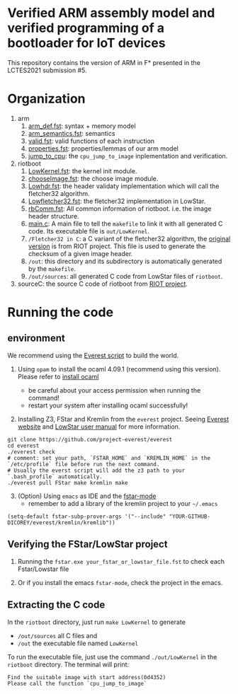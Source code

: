 # Verified ARM assembly model and verified programming of a bootloader for IoT devices

This repository contains the version of ARM in F* presented in the LCTES2021 submission #5.

# Organization

1. arm
   1. [arm_def.fst](https://github.com/anonymousfor20xx/lctes2021_artifact_submit/blob/main/arm/arm_def.fst): syntax + memory model
   2. [arm_semantics.fst](https://github.com/anonymousfor20xx/lctes2021_artifact_submit/blob/main/arm/arm_semantics.fst): semantics
   3. [valid.fst](https://github.com/anonymousfor20xx/lctes2021_artifact_submit/blob/main/arm/valid.fst): valid functions of each instruction 
   4. [properties.fst](https://github.com/anonymousfor20xx/lctes2021_artifact_submit/blob/main/arm/properties.fst): properties/lemmas of our arm model
   5. [jump_to_cpu](https://github.com/anonymousfor20xx/lctes2021_artifact_submit/blob/main/arm/jump_to_cpu.fst): the `cpu_jump_to_image` inplementation and verification.
2. riotboot
   1. [LowKernel.fst](https://github.com/anonymousfor20xx/lctes2021_artifact_submit/blob/main/riotboot/LowKernel.fst): the kernel init module.
   2. [chooseImage.fst](https://github.com/anonymousfor20xx/lctes2021_artifact_submit/blob/main/riotboot/chooseImage.fst): the choose image module.
   3. [Lowhdr.fst](https://github.com/anonymousfor20xx/lctes2021_artifact_submit/blob/main/riotboot/Lowhdr.fst): the header validaty implementation which will call the fletcher32 algorithm.
   4. [Lowfletcher32.fst](https://github.com/anonymousfor20xx/lctes2021_artifact_submit/blob/main/riotboot/Lowfletcher32.fst): the fletcher32 implementation in LowStar.
   5. [rbComm.fst](https://github.com/anonymousfor20xx/lctes2021_artifact_submit/blob/main/riotboot/rbComm.fst): All common information of riotboot. i.e. the image header structure.
   6. [main.c](https://github.com/anonymousfor20xx/lctes2021_artifact_submit/blob/main/riotboot/main.c): A main file to tell the `makefile` to link it with all generated C code. Its executable file is `out/LowKernel`.
   7. `/Fletcher32 in C`: a C variant of the fletcher32 algorithm, the [original version](https://github.com/RIOT-OS/RIOT/blob/master/sys/checksum/fletcher32.c) is from RIOT project. This file is used to generate the checksum of a given image header. 
   8. `/out`: this directory and its subdirectory is automatically generated by the `makefile`.
   9. `/out/sources`: all generated C code from LowStar files of `riotboot`.
3. sourceC: the source C code of riotboot from [RIOT project](https://github.com/RIOT-OS/RIOT).


# Running the code

## environment
We recommend using the [Everest script](https://github.com/project-everest/everest) to build the world.

1. Using `opam` to install the ocaml 4.09.1 (recommend using this version). Please refer to [install ocaml](https://ocaml.org/docs/install.html#OPAM)
   - be careful about your access permission when running the command!
   - restart your system after installing ocaml successfully!

2. Installing Z3, FStar and Kremlin from the `everest` project. Seeing [Everest website](https://project-everest.github.io/) and [LowStar user manual](https://fstarlang.github.io/lowstar/html/Setup.html#installing-the-tools) for more information.
```
git clone https://github.com/project-everest/everest
cd everest
./everest check 
# comment: set your path, `FSTAR_HOME` and `KREMLIN_HOME` in the `/etc/profile` file before run the next command. 
# Usually the everst script will add the z3 path to your `.bash_profile` automatically.
./everest pull FStar make kremlin make
```

3. (Option) Using `emacs` as IDE and the [fstar-mode](https://github.com/FStarLang/fstar-mode.el)
   - remember to add a library of the kremlin project to your `~/.emacs`
  ```
  (setq-default fstar-subp-prover-args '("--include" "YOUR-GITHUB-DICOREY/everest/kremlin/kremlib"))
  ```

## Verifying the FStar/LowStar project

1. Running the `fstar.exe your_fstar_or_lowstar_file.fst` to check each Fstar/Lowstar file

2. Or if you install the emacs `fstar-mode`, check the project in the emacs.

## Extracting the C code
In the `riotboot` directory, just run `make LowKernel` to generate 
  - `/out/sources` all C files and 
  - `/out` the executable file named `LowKernel`

To run the executable file, just use the command `./out/LowKernel` in the `riotboot` directory. The terminal will print:
```
Find the suitable image with start address(0d4352)
Please call the function `cpu_jump_to_image`
```
